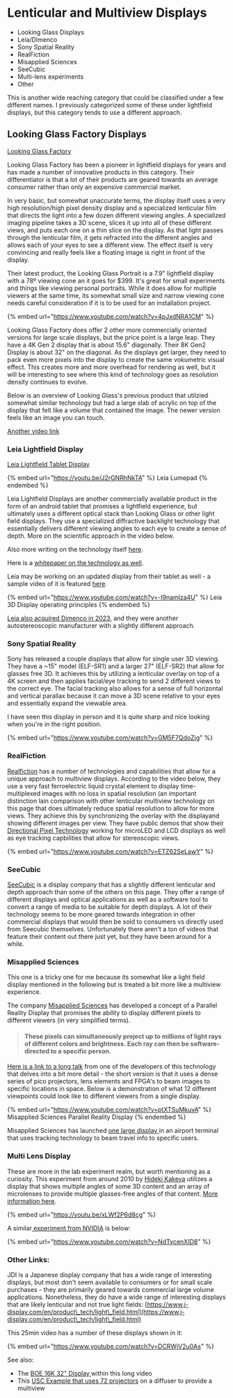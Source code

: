 # Lenticular and Multiview Displays

* Looking Glass Displays
* Leia/Dimenco
* Sony Spatial Reality
* RealFiction
* Misapplied Sciences
* SeeCubic
* Multi-lens experiments
* Other

This is another wide reaching category that could be classified under a few different names. I previously categorized some of these under lightfield displays, but this category tends to use a different approach.



## Looking Glass Factory Displays

[Looking Glass Factory](https://lookingglassfactory.com)

Looking Glass Factory has been a pioneer in lightfield displays for years and has made a number of innovative products in this category. Their differentiator is that a lot of their products are geared towards an average consumer rather than only an expensive commercial market.&#x20;

In very basic, but somewhat unaccurate terms, the display itself uses a very high resolution/high pixel density display and a specialized lenticular film that directs the light into a few dozen different viewing angles. A specialized imaging pipeline takes a 3D scene, slices it up into all of these different views, and puts each one on a thin slice on the display. As that light passes through the lenticular film, it gets refracted into the different angles and allows each of your eyes to see a different view. The effect itself is very convincing and really feels like a floating image is right in front of the display.

Their latest product, the Looking Glass Portrait is a 7.9" lightfield display with a 78º viewing cone an it goes for $399. It's great for small experiments and things like viewing personal portraits.  While it does allow for multiple viewers at the same time, its somewhat small size and narrow viewing cone needs careful consideration if it is to be used for an installation project.

{% embed url="https://www.youtube.com/watch?v=4pJxdNRA1CM" %}

Looking Glass Factory does offer 2 other more commercially oriented versions for large scale displays, but the price point is a large leap. They have a 4K Gen 2 display that is about 15.6" diagonally. Their 8K Gen2 Display is about 32" on the diagonal. As the displays get larger, they need to pack even more pixels into the display to create the same vokumetric visual effect. This creates more and more overhead for rendering as well, but it will be interesting to see where this kind of technology goes as resolution density continues to evolve.

Below is an overview of Looking Glass's previous product that utilzied somewhat similar technology but had a large slab of acrylic on top of the display that felt like a volume that contained the image. The newer version feels like an image you can touch.

[Another video link](https://www.youtube.com/watch?v=PgiyoweaPb4)

### Leia Lightfield Display

[Leia Lightfield Tablet Display](https://www.leiainc.com)

{% embed url="https://youtu.be/J2rGNRhNkTA" %}
Leia Lumepad
{% endembed %}

Leia Lightfield Displays are another commercially available product in the form of an android tablet that promises a lightfield experience, but ultimately uses a different optical stack than Looking Glass or other light field displays. They use a specialized diffractive backlight technology that essentially delivers different viewing angles to each eye to create a sense of depth. More on the scientific approach in the video below.

Also more writing on the technology itself [here](https://www.leiainc.com/newsroom/leia-brings-3d-lightfield-to-a-monitor-near-you).

Here is a [whitepaper on the technology as well](https://www.nature.com/articles/nature11972).

Leia may be working on an updated display from their tablet as well - a sample video of it is featured [here](https://twitter.com/nimazeighami/status/1524853044734664705?s=21).

{% embed url="https://www.youtube.com/watch?v=-I9namlza4U" %}
Leia 3D Display operating principles
{% endembed %}

[Leia also acquired Dimenco in 2023](https://www.leiainc.com/newsroom/leia-inc-acquires-dimenco-unifying-global-leaders-in-3d-display-technology), and they were another autostereoscopic manufacturer with a slightly different approach.

### Sony Spatial Reality

Sony has released a couple displays that allow for single user 3D viewing. They have a \~15" model (ELF-SR1) and a larger 27" (ELF-SR2) that allow for glasses free 3D. It achieves this by utilizing a lenticular overlay on top of a 4K screen and then applies facial/eye tracking to send 2 different views to the correct eye. The facial tracking also allows for a sense of full horizontal and vertical parallax because it can move a 3D scene relative to your eyes and essentially expand the viewable area.

I have seen this display in person and it is quite sharp and nice looking when you're in the right position.&#x20;

{% embed url="https://www.youtube.com/watch?v=GM5F7QdoZig" %}

### RealFiction

[Realfiction](https://www.realfiction.com) has a number of technologies and capabilities that allow for a unique approach to multiview displays. According to the video below, they use a very fast ferroelectric liquid crystal element to display time-multiplexed images with no loss in spatial resolution (an important distinction lain comparison with other lenticular multiview technology on this page that does ultimately reduce spatial resolution to allow for more views. They achieve this by synchronizing the overlay with the displayand showing different images per view. They have public demos that show their [Directional Pixel Technology](https://www.youtube.com/watch?v=Kn6Onqk\_N0s) working for microLED and LCD displays as well as eye tracking capbilities that allow for stereoscopic views.

{% embed url="https://www.youtube.com/watch?v=ETZ62SeLawY" %}



### SeeCubic

[SeeCubic](https://www.seecubic.com) is a display company that has a slightly different lenticular and depth approach than some of the others on this page. They offer a range of different displays and optical applications as well as a software tool to convert a range of media to be suitable for depth displays. A lot of their technology seems to be more geared towards integration in other commercial displays that would then be sold to consumers vs directly used from Seecubic themselves. Unfortunately there aren't a ton of videos that feature their content out there just yet, but they have been around for a while.

### Misapplied Sciences

This one is a tricky one for me because its somewhat like a light field display mentioned in the following but is treated a bit more like a multiview experience.&#x20;

The company [Misapplied Sciences](https://www.misappliedsciences.com/home/technology.html) has developed a concept of a Parallel Reality Display that promises the ability to display different pixels to different viewers (in very simplified terms).

> #### These pixels can simultaneously project up to millions of light rays of different colors and brightness. Each ray can then be software-directed to a specific person.

[Here is a link to a long talk](https://www.youtube.com/watch?v=p1b3wEsFlCY\&t=1210s) from one of the developers of this technology that delves into a bit more detail - the short version is that it uses a dense series of pico projectors, lens elements and FPGA's to beam images to specific locations in space. Below is a demonstration of what 12 different viewpoints could look like to different viewers from a single display.

{% embed url="https://www.youtube.com/watch?v=ptXTSuMkuvA" %}
Misapplied Sciences Parallel Reality Display
{% endembed %}

Misapplied Sciences has launched [one large display ](https://www.youtube.com/watch?v=vwRO16n7hVA)in an airport terminal that uses tracking technology to beam travel info to specific users.

### Multi Lens Display

These are more in the lab experiment realm, but worth mentioning as a curiosity. This experiment from around 2010 by [Hideki Kakeya](https://opg.optica.org/oe/fulltext.cfm?uri=oe-20-23-25902\&id=244861) utilizes a display that shows multiple angles of some 3D content and an array of microlenses to provide multiple glasses-free angles of that content. [More information here](https://scholar.google.co.jp/citations?user=o8t3EQgAAAAJ\&hl=en).

{% embed url="https://youtu.be/xLWf2P6d8cg" %}

A similar[ experiment from NVIDIA](https://research.nvidia.com/publication/2017-11\_near-eye-light-field-holographic-rendering-spherical-waves-wide-field-view) is below:

{% embed url="https://www.youtube.com/watch?v=NdTycenXID8" %}

### Other Links:

JDI is a Japanese display company that has a wide range of interesting displays, but most don't seem available to consumers or for small scale purchases - they are primarily geared towards commercial large volume applications. Nonetheless, they do have a wide range of interesting displays that are likely lenticular and not true light fields: [https://www.j-display.com/en/product\_tech/light\_field.html](https://www.j-display.com/en/product\_tech/light\_field.html)

This 25min video has a number of these displays shown in it:

{% embed url="https://www.youtube.com/watch?v=DCRWjV2u0As" %}

See also:

* &#x20;The [BOE 16K 32" Display ](https://www.youtube.com/watch?v=\_dzkJfvQ9i8)within this long video
* This [USC Example that uses 72 projectors](https://youtu.be/PjP4SvHjkdo?si=VuDQozc-bn6b1jF0) on a diffuser to provide a multiview&#x20;
